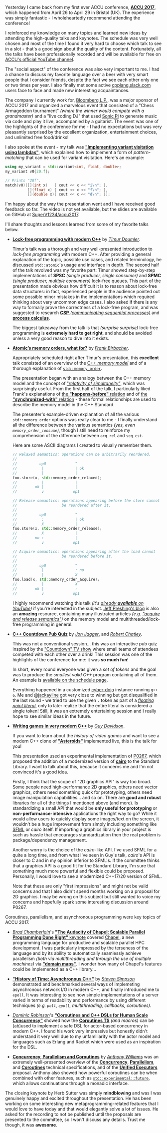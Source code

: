 

Yesterday I came back from my first ever ACCU conference, [**ACCU 2017**](https://conference.accu.org/site/index.html), which happened from April 26 to April 29 in Bristol (UK). The experience was simply fantastic - I wholeheartedly recommend attending the conference!

I reinforced my knowledge on many topics and learned new ideas by attending the high-quality talks and keynotes. The schedule was very well chosen and most of the time I found it very hard to choose which talk to see in a slot - that's a good sign about the quality of the content. Fortunately, all the talks have been professionally recorded and will be available for free on [ACCU's official YouTube channel](https://www.youtube.com/channel/UCJhay24LTpO1s4bIZxuIqKw/videos).

The "social aspect" of the conference was also very important to me. I had a chance to discuss my favorite language over a beer with very smart people that I consider friends, despite the fact we see each other only one or two times per year. I also finally met some active [cpplang.slack.com](http://cpplang.diegostamigni.com/) users face to face and made new interesting acquaintances.

The company I currently work for, [Bloomberg L.P.](https://www.bloomberg.com/company/), was a major sponsor of ACCU 2017 and organized a marvelous event that consisted of a "Chess Armageddon tournament" *(where the winner would compete with a grandmaster)* and a "live coding DJ" that used [Sonic Pi](http://sonic-pi.net/) to generate music via code and play it live, accompanied by a guitarist. The event was one of the highlights of the conference for me - I had no expectations but was very pleasantly surprised by the excellent organization, entertainment choices, and unlimited free food/drinks!

I also spoke at the event - my talk was [**"Implementing variant visitation using lambdas"**](https://conference.accu.org/site/stories/2017/sessions.html#XImplementingvariantvisitationusinglambdas), which explained how to implement a form of *pattern-matching* that can be used for variant visitation. Here's an example:

```cpp
using my_variant = std::variant<int, float, double>;
my_variant v0{20.f};

// Prints "20f".
match(v0)([](int x)   { cout << x << "i\n"; },
          [](float x) { cout << x << "f\n"; },
          [](double x){ cout << x << "d\n"; });
```

I'm happy about the way the presentation went and I have received good feedback so far. The video is not yet available, but the slides are available on GitHub at [SuperV1234/accu2017](https://github.com/SuperV1234/accu2017).


I'll share thoughts and lessons learned from some of my favorite talks below.

* [**Lock-free programming with modern C++**](https://conference.accu.org/site/stories/2017/sessions.html#XLockfreeprogrammingwithmodernC) by [*Timur Doumler*](https://conference.accu.org/site/stories/2017/presenters.html#XTimur_Doumler).

    Timur's talk was a thorough and very well-presented introduction to *lock-free programming* with modern C++. After providing a general explanation of the topic, possible use cases, and related terminology, he discussed `std::atomic`'s usage and interface in depth. The second half of the talk revolved was my favorite part: Timur showed step-by-step implementations of **SPSC** *(single producer, single consumer)* and **SPMC** *(single producer, multiple consumers)* lock-free queues. This part of the presentation made obvious how difficult it is to reason about lock-free data structures: in fact, experienced people in the audience pointed out some possible minor mistakes in the implementations which required thinking about very uncommon edge cases. I also asked if there is any way to formally prove the correctness of a lock-free program, and was suggested to research [**CSP** *(communicating sequential processes)*](https://en.wikipedia.org/wiki/Communicating_sequential_processes) and [**process calculus**](https://en.wikipedia.org/wiki/Process_calculus).

    The biggest takeaway from the talk is that *(surprise surprise)* lock-free programming is **extremely hard to get right**, and should be avoided unless a very good reason to dive into it exists.

* [**Atomic’s memory orders, what for?**](https://conference.accu.org/site/stories/2017/sessions.html#XAtomicsmemoryorderswhatfor) by [*Frank Birbacher*](https://conference.accu.org/site/stories/2017/presenters.html#XFrank_Birbacher).

    Appropriately scheduled right after Timur's presentation, this **excellent** talk consisted of an overview of the [C++ *memory model*](http://en.cppreference.com/w/cpp/language/memory_model) and of a thorough explanation of [`std::memory_order`](http://en.cppreference.com/w/cpp/language/memory_model).

    The presentation began with an analogy between the C++ memory model and the concept of ["*relativity of simultaneity"*](https://en.wikipedia.org/wiki/Relativity_of_simultaneity), which was surprisingly useful. From the first half of the talk, I particularly liked Frank's explanations of [the **"happens-before"** relation](http://preshing.com/20130702/the-happens-before-relation/) and of [the **"synchronized-with"** relation](http://preshing.com/20130823/the-synchronizes-with-relation/) - these formal relationships are used to describe the memory model in the C++ Standard.

    The presenter's example-driven explanation of all the various `std::memory_order` options was really clear to me - I finally understand all the difference between the various semantics *(yes, even `memory_order_consume`)*, though I still need to reinforce my comprehension of the difference between `acq_rel` and `seq_cst`.

    Here are some ASCII diagrams I created to visually remember them.

    ```cpp
    // Relaxed semantics: operations can be arbitrarily reordered.
    //
    //          op0             ^
    //           |              | ok
    //           |              |
    foo.store(x, std::memory_order_relaxed);
    //           |              |
    //        ok |              |
    //           v             op1
    ```

    ```cpp
    // Release semantics: operations appearing before the store cannot
    //                    be reordered after it.
    //
    //          op0             ^
    //           :              | ok
    //           X              |
    foo.store(x, std::memory_order_release);
    //           X              |
    //        no :              |
    //           v             op1
    ```

    ```cpp
    // Acquire semantics: operations appearing after the load cannot
    //                    be reordered before it.
    //
    //          op0             ^
    //           |              : no
    //           |              X
    foo.load(x, std::memory_order_acquire);
    //           |              X
    //        ok |              :
    //           v             op1
    ```

    I highly recommend watching this talk *(it's [already **available** on YouTube](https://www.youtube.com/watch?v=kz86h7AeDaA))* if you're interested in the subject. [Jeff Preshing's blog](http://preshing.com) is also an **amazing** resource, containing many illustrated articles *(e.g. ["acquire and release semantics"](http://preshing.com/20120913/acquire-and-release-semantics/))* on the memory model and multithreaded/lock-free programming in general.

* [**C++ Countdown Pub Quiz**](https://conference.accu.org/site/stories/2017/sessions.html#XCCountdownPubQuiz) by [*Jon Jagger*](https://conference.accu.org/site/stories/2017/presenters.html#XJon_Jagger), and [*Robert Chatley*](https://conference.accu.org/site/stories/2017/presenters.html#XRobert_Chatley).

    This was not a conventional session... this was an interactive pub quiz inspired by the ["Countdown" TV show](https://en.wikipedia.org/wiki/Countdown_(game_show)) where small teams of attendees competed with each other over a drink! This session was one of the highlights of the conference for me: it was **so much fun**!

    In short, every round everyone was given a *set of tokens* and the goal was to produce the *smallest valid C++* program containing all of them. An example is [available on the schedule page](https://conference.accu.org/site/stories/2017/sessions.html#XCCountdownPubQuiz).

    Everything happened in a customized [cyber-dojo](http://cyber-dojo.org/) instance running `g++ 6`. Me and [@jackayline](https://twitter.com/jackayline) got very close to winning but got disqualified in the last round - we tried to use the given `.` token as part of a [*floating point literal*](http://en.cppreference.com/w/cpp/language/floating_literal), only to later realize that the entire literal is considered a single token! Still, it was an extremely entertaining session and I really hope to see similar ideas in the future.

* [**Writing games in very modern C++**](https://conference.accu.org/site/stories/2017/sessions.html#XWritinggamesinverymodernC) by [*Guy Davidson*](https://conference.accu.org/site/stories/2017/presenters.html#XGuy_Davidson).

    If you want to learn about the *history of video games* and want to see a modern C++ clone of [**"Asteroids"**](https://en.wikipedia.org/wiki/Asteroids_(video_game)) implemented live, this is the talk for you!

    This presentation used an experimental implementation of [P0267](wg21.link/p0267), which proposed the addition of a modernized version of [**cairo**](https://cairographics.org/) to the Standard Library. I want to talk about this, because it concerns me and I'm not convinced it's a good idea.

    Firstly, I think that the scope of "2D graphics API" is way too broad. Some people need high-performance 2D graphics, others need vector graphics, others need something quick for prototyping, others need image manipulation capabilities... and so on. There are **good and robust** libraries for all of the things I mentioned above (and more). Is standardizing a small API that would be **only useful for prototyping** or **non-performance-intensive** applications the right way to go? While it would allow users to quickly display some images/text on the screen, it wouldn't be a huge improvement from simply including something like [SFML](https://www.sfml-dev.org/) or *cairo* itself. If importing a graphics library in your project is such as hassle that encourages standardization then the real problem is package/dependency management.

    Another worry is the choice of the *cairo*-like API. I've used SFML for a quite a long time, and from what I've seen in Guy's talk, *cairo*'s API is closer to C and in my opinion inferior to SFML's. If the committee thinks that a graphics API is a good fit for the Standard Library, I'm sure that something much more powerful and flexible could be proposed. Personally, I would love to see a modernized C++17/20 version of SFML.

    Note that these are only "first impressions" and might not be valid concerns and that I also didn't spend months working on a proposal for 2D graphics. I may be wrong on this subject but still wanted to voice my concerns and hopefully spark some interesting discussion around P0267.

Coroutines, parallelism, and asynchronous programming were key topics of ACCU 2017.

* [*Brad Chamberlain*](https://conference.accu.org/site/stories/2017/presenters.html#XBrad_Chamberlain)'s [**"The Audacity of Chapel: Scalable Parallel Programming Done Right"** keynote](https://conference.accu.org/site/stories/2017/sessions.html#XTheAudacityofChapelScalableParallelProgrammingDoneRight) covered [Chapel](http://chapel.cray.com/), a new programming language for productive and scalable parallel HPC development. I was particularly impressed by the terseness of the language and by its ability to automatically seamlessly achieve parallelism *(both via multithreading and through the use of multiple machines)* via [**"domain maps"**](http://chapel.cray.com/tutorials/SC10/M10-6-DomainMaps.pdf). I wonder how many of Chapel's features could be implemented as a C++ library...

* [**"History of Time: Asynchronous C++"**](https://conference.accu.org/site/stories/2017/sessions.html#XHistoryofTimeAsynchronousC) by [*Steven Simpson*](https://conference.accu.org/site/stories/2017/presenters.html#XSteven_Simpson) demonstrated and benchmarked several ways of implemeting asynchronous network I/O in modern C++, and finally introduced me to `epoll`. It was interesting to see how simple implementations of a server varied in terms of readability and performance by using different techniques *(e.g. `poll`, `epoll`, multithreading, callbacks, coroutines)*.

* [*Dominic Robinson*](https://conference.accu.org/site/stories/2017/presenters.html#XDominic_Robinson)'s [**"Coroutines and C++ DSLs for Human Scale Concurrency"**](https://conference.accu.org/site/stories/2017/sessions.html#XCoroutinesandCDSLsforHumanScaleConcurrency) showed how the [**Coroutines TS**](http://www.open-std.org/jtc1/sc22/wg21/docs/papers/2017/n4649.pdf) *(and macros)* can be (ab)used to implement a safe DSL for actor-based concurrency in modern C++. I found his work very impressive but honestly didn't understand it very well due to my unfamiliarity with the actor model and languages such as Erlang and Racket which were used as an inspiration for the DSL.

* [**Concurrency, Parallelism and Coroutines**](https://conference.accu.org/site/stories/2017/sessions.html#XConcurrencyParallelismandCoroutines) by [*Anthony Williams*](https://conference.accu.org/site/stories/2017/presenters.html#XAnthony_Williams) was an extremely well-presented overview of the [**Concurrency**](http://www.open-std.org/jtc1/sc22/wg21/docs/papers/2015/p0159r0.html), [**Parallelism**](http://www.open-std.org/jtc1/sc22/wg21/docs/papers/2015/n4507.pdf), and  [**Coroutines**](http://www.open-std.org/jtc1/sc22/wg21/docs/papers/2017/n4649.pdf) technical specifications, and of the [**Unified Executors**](http://www.open-std.org/jtc1/sc22/wg21/docs/papers/2017/p0443r1.html) proposal. Anthony also showed how powerful coroutines can be when combined with other features, such as [`std::experimental::future`](http://en.cppreference.com/w/cpp/experimental/future), which allows continuations through a monadic interface.

The closing keynote by Herb Sutter was simply **mindblowing** and was I was genuinely happy and excited throughout the presentation. He has been working on some interesting new metaprogramming-related features that I would love to have today and that would elegantly solve a lot of issues. He asked for the recording to not be published until the proposals are presented to the committee, so I won't discuss any details. Trust me though, it was **awesome**.